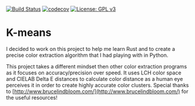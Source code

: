 [![Build Status](https://travis-ci.com/entscheidungsproblem/K-means.svg?branch=master)](https://travis-ci.com/entscheidungsproblem/K-means)
[![codecov](https://codecov.io/gh/entscheidungsproblem/K-means/branch/master/graph/badge.svg)](https://codecov.io/gh/entscheidungsproblem/K-means)
[![License: GPL v3](https://img.shields.io/badge/License-GPL%20v3-blue.svg)](https://www.gnu.org/licenses/gpl-3.0)

# K-means
I decided to work on this project to help me learn Rust and to create a precise color extraction algorithm that I had playing with in Python.

This project takes a different mindset then other color extraction programs as it focuses on accuracy/precision over speed. It uses LCH color space and CIELAB Delta E distances to calculate color distance as a human eye perceives it in order to create highly accurate color clusters. Special thanks to [http://www.brucelindbloom.com/](http://www.brucelindbloom.com/) for the useful resources!
